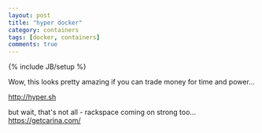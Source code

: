 ```yaml
---
layout: post
title: "hyper docker"
category: containers
tags: [docker, containers]
comments: true
---
```

{% include JB/setup %}
  
Wow, this looks pretty amazing if you can trade money for time and power...
  
<http://hyper.sh>
  
  
but wait, that's not all - rackspace coming on strong too...  
<https://getcarina.com/>
